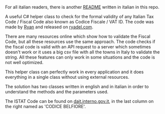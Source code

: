 For all italian readers, there is another [README](https://github.com/MalwareWerewolf/CodiceFiscaleUtils/blob/main/README.it.md) written in italian in this repo.

A useful C# helper class to check for the formal validity of any Italian Tax Code / Fiscal Code also known as Codice Fiscale / VAT ID. The code was made by [Ryan](https://www.ryadel.com/en/author/ryan/) and released on [ryadel.com](https://www.ryadel.com/en/italian-tax-code-fiscal-code-vat-id-c-sharp-class/).

There are many resources online which show how to validate the Fiscal Code, but all these resources use the same approach. The code checks if the fiscal code is valid with an API request to a server which sometimes doesn't work or it uses a big csv file with all the towns in Italy to validate the string. All these features can only work in some situations and the code is not well optimized.

This helper class can perfectly work in every application and it does everything in a single class without using external resources.

The solution has two classes written in english and in italian in order to understand the methods and the parameters used.

The ISTAT Code can be found on [dait.interno.gov.it](https://dait.interno.gov.it/territorio-e-autonomie-locali/sut/elenco_codici_comuni.php), in the last column on the right named as 'CODICE BELFIORE'.
